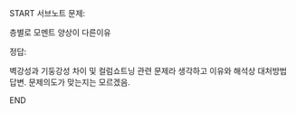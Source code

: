 START
서브노트
문제:

층별로 모멘트 양상이 다른이유 

정답:

벽강성과 기둥강성 차이 및 컬럼쇼트닝 관련 문제라 생각하고 이유와 해석상 대처방법 답변. 문제의도가 맞는지는 모르겠음.
<!--ID: 1727688301256-->
END